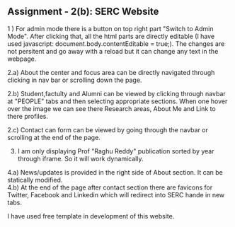 ## Assignment - 2(b): SERC Website

1 ) For admin mode there is a button on top right part "Switch to Admin Mode". After clicking that, all the html parts are directly editable (I have used javascript: document.body.contentEditable = true;). The changes are not persitent and go away with a reload but it can change any text in the webpage.  

2.a) About the center and focus area can be directly navigated through clicking in nav bar or scrolling down the page.

2.b) Student,factulty and Alumni can be viewed by clicking through navbar at "PEOPLE" tabs and then selecting appropriate sections. When one hover over the image we can see there Research areas, About Me and Link to there profiles.

2.c) Contact can form can be viewed by going through the navbar or scrolling at the end of the page. 

3) I am only displaying Prof "Raghu Reddy" publication sorted by year through iframe. So it will work dynamically. 

4.a) News/updates is provided in the right side of About section. It can be statically modified.   
4.b) At the end of the page after contact section there are favicons for Twitter, Facebook and Linkedin which will redirect into SERC hande in new tabs.

I have used free template in development of this website.